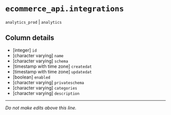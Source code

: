 # `ecommerce_api.integrations`
`analytics_prod` | `analytics`

## Column details
* [integer]   `id`
* [character varying] `name`
* [character varying] `schema`
* [timestamp with time zone] `createdat`
* [timestamp with time zone] `updatedat`
* [boolean]   `enabled`
* [character varying] `privateschema`
* [character varying] `categories`
* [character varying] `description`

-------------------------------------------------------------------------------
*Do not make edits above this line.*
